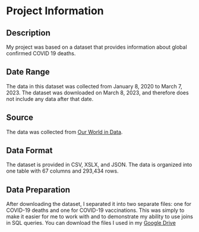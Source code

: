 # Project Information

## Description
My project was based on a dataset that provides information about global confirmed COVID 19 deaths. 

## Date Range
The data in this dataset was collected from January 8, 2020 to March 7, 2023. The dataset was downloaded on March 8, 2023, and therefore does not include any data after that date.

## Source
The data was collected from [Our World in Data](https://ourworldindata.org/covid-deaths).

## Data Format
The dataset is provided in CSV, XSLX, and JSON. The data is organized into one table with 67 columns and 293,434 rows.

## Data Preparation
After downloading the dataset, I separated it into two separate files: one for COVID-19 deaths and one for COVID-19 vaccinations. This was simply to make it easier for me to work with and to demonstrate my ability to use joins in SQL queries. You can download the files I used in my [Google Drive](https://drive.google.com/drive/folders/1Hc-GoS5zeI57q_49pmjo_-2ABEnDkCfB?usp=sharing)


<!--
## References
For more information about the dataset, please refer to the following links:
- [Data source website](insert link here)
- [License information](insert link here)
- [Codebook or data dictionary](insert link here)
-->

